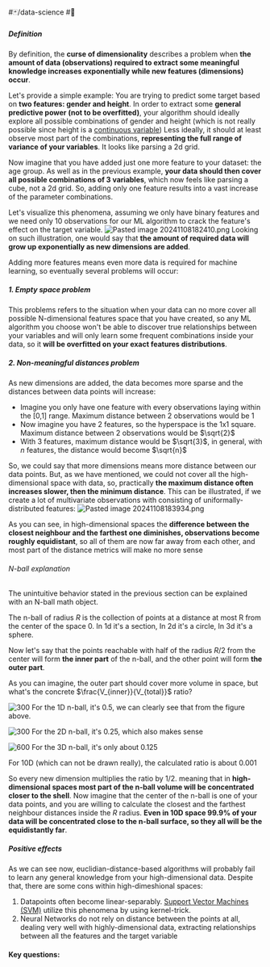 #🃏/data-science #🌱 
#####  Definition
By definition, the **curse of dimensionality** describes a problem when **the amount of data (observations) required to extract some meaningful knowledge increases exponentially while new features (dimensions) occur**.

Let's provide a simple example:
You are trying to predict some target based on **two features: gender and height**. In order to extract some **general predictive power (not to be overfitted)**, your algorithm should ideally explore all possible combinations of gender and height (which is not really possible since height is a [continuous variable](continuous%20variable.md)) Less ideally, it should at least observe most part of the combinations, **representing the full range of variance of your variables**. It looks like parsing a 2d grid.

Now imagine that you have added just one more feature to your dataset: the age group. As well as in the previous example, **your data should then cover all possible combinations of 3 variables**, which now feels like parsing a cube, not a 2d grid. So, adding only one feature results into a vast increase of the parameter combinations. 

Let's visualize this phenomena, assuming we only have binary features and we need only 10 observations for our ML algorithm to crack the feature's effect on the target variable.
![Pasted image 20241108182410.png](📁%20files/Pasted%20image%2020241108182410.png)
Looking on such illustration, one would say that **the amount of required data will grow up exponentially as new dimensions are added**.

Adding more features means even more data is required for machine learning, so eventually several problems will occur:

##### 1. Empty space problem
 This problems refers to the situation when your data can no more cover all possible N-dimensional features space that you have created, so any ML algorithm you choose won't be able to discover true relationships between your variables and will only learn some frequent combinations inside your data, so it **will be overfitted on your exact features distributions**. 

#####  2. Non-meaningful distances problem
As new dimensions are added, the data becomes more sparse and the distances between data points will increase:
- Imagine you only have one feature with every observations laying within the [0,1] range. Maximum distance between 2 observations would be 1
- Now imagine you have 2 features, so the hyperspace is the 1x1 square. Maximum distance between 2 observations would be $\sqrt{2}$
- With 3 features, maximum distance would be $\sqrt{3}$, in general, with *n* features, the distance would become $\sqrt{n}$

So, we could say that more dimensions means more distance between our data points. But, as we have mentioned, we could not cover all the high-dimensional space with data, so, practically **the maximum distance often increases slower, then the minimum distance**. This can be illustrated, if we create a lot of multivariate observations with consisting of uniformally-distributed features:
![Pasted image 20241108183934.png](📁%20files/Pasted%20image%2020241108183934.png)

As you can see, in high-dimensional spaces the **difference between the closest neighbour and the farthest one diminishes, observations become roughly equidistant**, so all of them are now far away from each other, and most part of the distance metrics will make no more sense

###### N-ball explanation
The unintuitive behavior stated in the previous section can be explained with an N-ball math object.

The n-ball of radius $R$ is the collection of points at a distance at most R from the center of the space 0. 
In 1d it's a section, 
In 2d it's a circle, 
In 3d it's a sphere. 

Now let's say that the points reachable with half of the radius $R/2$ from the center will form **the inner part** of the n-ball, and the other point will form **the outer part**. 

As you can imagine, the outer part should cover more volume in space, but what's the concrete  $\frac{V_{inner}}{V_{total}}$ ratio?


![300](📁%20files/Pasted%20image%2020241108192451.png)
For the 1D n-ball, it's 0.5, we can clearly see that from the figure above.

![300](📁%20files/Pasted%20image%2020241108192550.png)
For the 2D n-ball, it's 0.25, which also makes sense

![600](📁%20files/Pasted%20image%2020241108192658.png)
For the 3D n-ball, it's only about 0.125

For 10D (which can not be drawn really), the calculated ratio is about 0.001

So every new dimension multiplies the ratio by $1/2$. meaning that in **high-dimensional spaces most part of the n-ball volume will be concentrated closer to the shell**. 
Now imagine that the center of the n-ball is one of your data points, and you are willing to calculate the closest and the farthest neighbour distances inside the $R$ radius. **Even in 10D space 99.9% of your data will be concentrated close to the n-ball surface, so they all will be the equidistantly far**.

##### Positive effects
As we can see now, euclidian-distance-based algorithms will probably fail to learn any general knowledge from your high-dimensional data. Despite that, there are some cons within high-dimeshional spaces:
1. Datapoints often become linear-separably. [Support Vector Machines (SVM)](Support%20Vector%20Machines%20(SVM).md) utilize this phenomena by using kernel-trick. 
2. Neural Networks do not rely on distance between the points at all, dealing very well with highly-dimensional data, extracting relationships between all the features and the target variable

#### Key questions:

